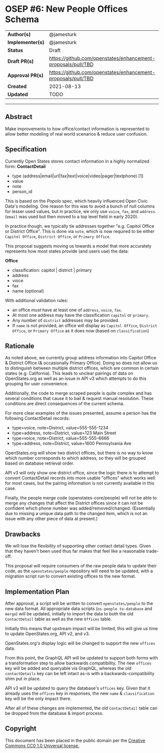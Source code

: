 # OSEP #6: New People Offices Schema

|                    |            |
|--------------------|------------|
| **Author(s)**      | @jamesturk |
| **Implementer(s)** | @jamesturk |
| **Status**         |   Draft    |
| **Draft PR(s)**    | https://github.com/openstates/enhancement-proposals/pull/TBD |
| **Approval PR(s)** | https://github.com/openstates/enhancement-proposals/pull/TBD |
| **Created**        | 2021-08-13 |
| **Updated**        | TODO | 

---

## Abstract

Make improvements to how office/contact information is represented to allow better modeling of real world scenarios & reduce user confusion.

## Specification

Currently Open States stores contact information in a highly normalized form:
**ContactDetail**
- type (address|email|url|fax|text|voice|video|pager|textphone) [1]
- value
- note
- person_id

This is based on the _Popolo_ spec, which heavily influenced Open Civic Data's modeling.  One reason for this was to avoid a bunch of null columns for lesser used values, but in practice, we only use `voice`, `fax`, and `address`.  (`email` was used but then moved to a top level field in early 2020).

In practice though, we typically tie addresses together "e.g. Capitol Office or District Office".  This is done via `note`, which is now required to be either `Capitol Office`, `District Office`, or `Primary Office`.

This proposal suggests moving us towards a model that more accurately represents how most states provide (and users use) the data:

**Office**
- classification: capitol | district | primary
- address
- voice
- fax
- name (optional)

With additional validation rules:
- an office *must* have at least one of `address`, `voice`, `fax`.
- At most one address may have the classification `capitol` or `primary`.
- Any number of `district` addresses may be provided.
- If `name` is not provided, an office will display as `Capitol Office`, `District Office`, or `Primary Office` as it does now (based on `classification`)

## Rationale

As noted above, we currently group address information into Capitol Office & District Office (& occasionally Primary Office).  Doing so does not allow us to distinguish between multiple district offices, which are common in certain states (e.g. California).  This leads to unclear pairings of data on OpenStates.org as well as an issue in API v3 which attempts to do this grouping for user convenience.

Additionally, the code to merge scraped people is quite complex and has several conditions that cause it to bail & request manual resolution.  These conditions are direct consequences of the current schema.  

For more clear examples of the issues presented, assume a person has the following ContactDetail records:
- type=voice, note=District, value=555-555-1234
- type=address, note=District, value=123 Main Street
- type=voice, note=District, value=555-555-6666
- type=address, note=District, value=1600 Pennsylvania Ave

OpenStates.org will show two district offices, but there is no way to know which number corresponds to which address, so they will be grouped based on database retrieval order.

API v3 will only show one district office, since the logic there is to attempt to convert ContactDetail records into more usable "offices" which works well for most cases, but the pairing information is not currently available in this case.

Finally, the people merge code (openstates-core/people) will not be able to merge any changes that affect the District offices since it can not be confident which phone number was added/removed/changed.  (Essentially due to missing a unique data path to the changed item, which is not an issue with any other piece of data at present.)

## Drawbacks

We will lose the flexibility of supporting other contact detail types.  Given that they haven't been used thus far makes that feel like a reasonable trade-off.

This proposal will require consumers of the raw people data to update their code, as the `openstates/people` repository will need to be updated, with a migration script run to convert existing offices to the new format.

## Implementation Plan

After approval, a script will be written to convert `openstates/people` to the new data format.  All appropriate data scripts (`os-people to-database` and `merge`) will be updated, initially to import the data to both the old `ContactDetail` table as well as the new `Offices` table.

Initially this means that upstream impact will be limited, this will give us time to update OpenStates.org, API v2, and v3.

OpenStates.org's display logic will be changed to support the new `offices` data.

From this point, the GraphQL API will be updated to support both forms with a transformation step to allow backwards compatibility.  The new `offices` key will be added and queryable via GraphQL, whereas the old `contactDetails` key can be left intact as-is with a backwards-compatibility shim put in place.

API v3 will be updated to query the database's `offices` key.  Given that it already uses the `offices` key in responses, the new `name` & `classification` key will be the only impact there.

After all of these changes are implemented, the old `ContactDetail` table can be dropped from the database & import process.

## Copyright

This document has been placed in the public domain per the [Creative Commons CC0 1.0 Universal license.](https://creativecommons.org/publicdomain/zero/1.0/deed)
